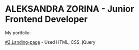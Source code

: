 
# ALEKSANDRA ZORINA - Junior Frontend Developer
My portfolio:

[#2.Landing-page](https://sandrazorina.github.io/Landing/) - Used HTML, CSS, jQuery
